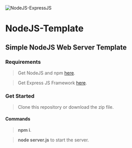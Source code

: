![NodeJS-ExpressJS](https://i.ibb.co/PQ4FM1s/expressjs.png "NodeJS-ExpressJS")

# NodeJS-Template
## Simple NodeJS  Web Server Template

### Requirements
> Get NodeJS and npm [here](https://nodejs.org/en/download/).

> Get Express JS Framework [here](https://expressjs.com/en/starter/installing.html).


### Get Started

> Clone this repository or download the zip file.

#### Commands

> **npm i**.

>  **node server.js** to start the server.

